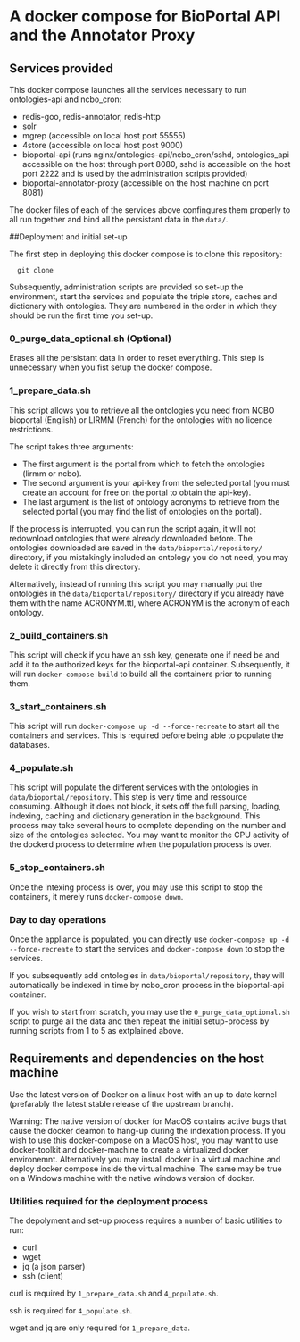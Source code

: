 
# A docker compose for BioPortal API and the Annotator Proxy

## Services provided
This docker compose launches all the services necessary to run ontologies-api and ncbo_cron:
  - redis-goo, redis-annotator, redis-http
  - solr
  - mgrep (accessible on local host port 55555)
  - 4store (accessible on local host post 9000)
  - bioportal-api (runs nginx/ontologies-api/ncbo_cron/sshd, ontologies_api accessible on the host through port 8080, sshd is accessible on the host port 2222 and is used by the administration scripts provided) 
  - bioportal-annotator-proxy (accessible on the host machine on port 8081)

The docker files of each of the services above confingures them properly to all run together and bind all the persistant data in the `data/`.

##Deployment and initial set-up

The first step in deploying this docker compose is to clone this repository:
```
  git clone 
```

Subsequently, administration scripts are provided so set-up the environment, start the services and populate the triple store, caches and dictionary with ontologies. They are numbered in the order in which they should be run the first time you set-up.
### 0_purge_data_optional.sh (Optional)
 Erases all the persistant data in order to reset everything. This step is unnecessary when you fist setup the docker compose.

### 1_prepare_data.sh

This script allows you to retrieve all the ontologies you need from NCBO bioportal (English) or LIRMM (French) for the ontologies with no licence restrictions. 

The script takes three arguments:
  - The first argument is the portal from which to fetch the ontologies (lirmm or ncbo).
  - The second argument is your api-key from the selected portal (you must create an account for free on the portal to obtain the api-key). 
  - The last argument is the list of ontology acronyms to retrieve from the selected portal (you may find the list of ontologies on the portal). 

If the process is interrupted, you can run the script again, it will not redownload ontologies that were already downloaded before. The ontologies downloaded are saved in the `data/bioportal/repository/` directory, if you mistakingly included an ontology you do not need, you may delete it directly from this directory. 

Alternatively, instead of running this script you may manually put the ontologies in the `data/bioportal/repository/` directory if you already have them with the name ACRONYM.ttl, where ACRONYM is the acronym of each ontology.
 
### 2_build_containers.sh 
This script will check if you have an ssh key, generate one if need be and add it to the authorized keys for the bioportal-api container. Subsequently, it will run `docker-compose build` to build all the containers prior to running them.

### 3_start_containers.sh
This script will run `docker-compose up -d --force-recreate` to start all the containers and services. This is required before being able to populate the databases. 

### 4_populate.sh 
This script will populate the different services with the ontologies in `data/bioportal/repository`. This step is very time and ressource consuming. Although it does not block, it sets off the full parsing, loading, indexing, caching and dictionary generation in the background. This process may take several hours to complete depending on the number and size of the ontologies selected. You may want to monitor the CPU activity of the dockerd process to determine when the population process is over. 

### 5_stop_containers.sh
Once the intexing process is over, you may use this script to stop the containers, it merely runs `docker-compose down`.

### Day to day operations
Once the appliance is populated, you can directly use `docker-compose up -d --force-recreate` to start the services and `docker-compose down` to stop the services. 

If you subsequently add ontologies in `data/bioportal/repository`, they will automatically be indexed in time by ncbo_cron process in the bioportal-api container. 

If you wish to start from scratch, you may use the `0_purge_data_optional.sh` script to purge all the data and then repeat the initial setup-process by running scripts from 1 to 5 as extplained above.

## Requirements and dependencies on the host machine

Use the latest version of Docker on a linux host with an up to date kernel (prefarably the latest stable release of the upstream branch). 

Warning: The native version of docker for MacOS contains active bugs that cause the docker deamon to hang-up during the indexation process. If you wish to use this docker-compose on a MacOS host, you may want to use docker-toolkit and docker-machine to create a virtualized docker environemnt. Alternatively you may install docker in a virtual machine and deploy docker compose inside the virtual machine. The same may be true on a Windows machine with the native windows version of docker. 

### Utilities required for the deployment process
The depolyment and set-up process requires a number of basic utilities to run:
  - curl 
  - wget
  - jq (a json parser) 
  - ssh (client)


curl is required by `1_prepare_data.sh` and `4_populate.sh`.

ssh is required for `4_populate.sh`.

wget and jq are only required for `1_prepare_data`. 
